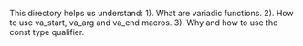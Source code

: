 This directory helps us understand:
1). What are variadic functions.
2). How to use va_start, va_arg and va_end macros.
3). Why and how to use the const type qualifier.
